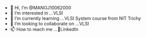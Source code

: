 - 👋 Hi, I’m @MANOJ10062000
- 👀 I’m interested in ...VLSI 
- 🌱 I’m currently learning ...VLSI System course from NIT Trichy
- 💞️ I’m looking to collaborate on ...VLSI 
- 📫 How to reach me ...🔗LinkedIn

<!---
MANOJ10062000/MANOJ10062000 is a ✨ special ✨ repository because its `README.md` (this file) appears on your GitHub profile.
You can click the Preview link to take a look at your changes.
--->

